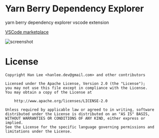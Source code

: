 # Yarn Berry Dependency Explorer
yarn berry dependency explorer vscode extension

[VSCode marketplace](https://marketplace.visualstudio.com/items?itemName=hahnlee.yarn2-dependency-explorer&ssr=false)

![screenshot](https://raw.githubusercontent.com/hahnlee/yarn2-dependency-explorer/main/static/screenshot.png)

# License
```
Copyright Han Lee <hanlee.dev@gmail.com> and other contributors

Licensed under the Apache License, Version 2.0 (the "License");
you may not use this file except in compliance with the License.
You may obtain a copy of the License at

    http://www.apache.org/licenses/LICENSE-2.0

Unless required by applicable law or agreed to in writing, software
distributed under the License is distributed on an "AS IS" BASIS,
WITHOUT WARRANTIES OR CONDITIONS OF ANY KIND, either express or implied.
See the License for the specific language governing permissions and
limitations under the License.
```
